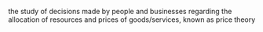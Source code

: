 the study of decisions made by people and businesses regarding the allocation of resources and prices of goods/services, known as price theory 